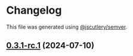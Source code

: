 # Changelog

This file was generated using [@jscutlery/semver](https://github.com/jscutlery/semver).

## [0.3.1-rc.1](https://github.com/Sitecore-PD/sitecore.cloudsdk.js/compare/core-0.3.1-rc.0...core-0.3.1-rc.1) (2024-07-10)
